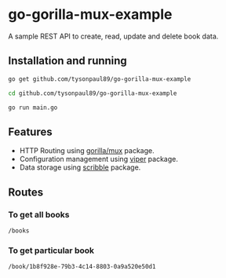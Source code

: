 # go-gorilla-mux-example
A sample REST API to create, read, update and delete book data.

## Installation and running
``` bash
go get github.com/tysonpaul89/go-gorilla-mux-example

cd github.com/tysonpaul89/go-gorilla-mux-example

go run main.go
```

## Features
* HTTP Routing using [gorilla/mux](https://github.com/gorilla/mux) package.
* Configuration management using [viper](https://github.com/spf13/viper) package.
* Data storage using [scribble](https://github.com/nanobox-io/golang-scribble) package.

## Routes
### To get all books
```
/books
```

### To get particular book
```
/book/1b8f928e-79b3-4c14-8803-0a9a520e50d1
```
